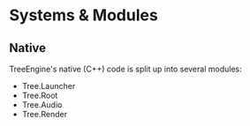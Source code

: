 # Systems & Modules

## Native

TreeEngine's native (C++) code is split up into several modules:

- Tree.Launcher
- Tree.Root
- Tree.Audio
- Tree.Render